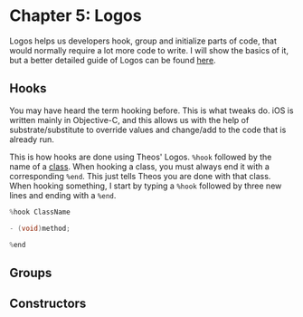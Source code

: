 # Chapter 5: Logos

Logos helps us developers hook, group and initialize parts of code, that would normally require a lot more code to write. I will show the basics of it, but a better detailed guide of Logos can be found [here](https://iphonedevwiki.net/index.php/Logos). 

## Hooks

You may have heard the term hooking before. This is what tweaks do. iOS is written mainly in Objective-C, and this allows us with the help of substrate/substitute to override values and change/add to the code that is already run. 

This is how hooks are done using Theos' Logos. ```%hook``` followed by the name of a [class](). When hooking a class, you must always end it with a corresponding ```%end```. This just tells Theos you are done with that class. When hooking something, I start by typing a ```%hook``` followed by three new lines and ending with a ```%end```.

```objective-c
%hook ClassName

- (void)method;

%end
```

## Groups

## Constructors
